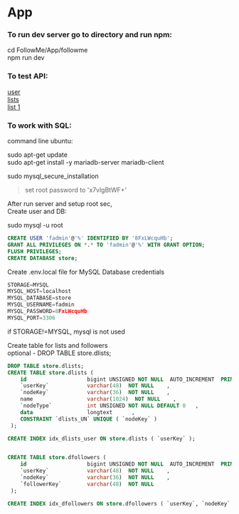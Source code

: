 # App

### To run dev server go to directory and run npm:

cd FollowMe/App/followme  
npm run dev

### To test API:

[user](http://localhost:3000/api/users/1)  
[lists](http://localhost:3000/api/lists/1)  
[list 1](http://localhost:3000/api/lists/1/1)

### To work with SQL:  

command line ubuntu:  

sudo apt-get update  
sudo apt-get install -y mariadb-server mariadb-client  

sudo mysql_secure_installation  
> set root password to 'x7vlgBtWF+'  

After run server and setup root sec,  
Create user and DB:  

sudo mysql -u root

```sql  
CREATE USER 'fadmin'@'%' IDENTIFIED BY '8FxLWcquHb';  
GRANT ALL PRIVILEGES ON *.* TO 'fadmin'@'%' WITH GRANT OPTION;  
FLUSH PRIVILEGES;  
CREATE DATABASE store;  
```

Create .env.local file for MySQL Database credentials

```typescript  
STORAGE=MYSQL
MYSQL_HOST=localhost  
MYSQL_DATABASE=store  
MYSQL_USERNAME=fadmin  
MYSQL_PASSWORD=8FxLWcquHb  
MYSQL_PORT=3306  
```  
 
if STORAGE!=MYSQL, mysql is not used 

Create table for lists and followers  
optional - DROP TABLE store.dlists;

```sql  
DROP TABLE store.dlists;
CREATE TABLE store.dlists ( 
	id                   bigint UNSIGNED NOT NULL  AUTO_INCREMENT  PRIMARY KEY,
	`userKey`            varchar(48)  NOT NULL    ,
	`nodeKey`            varchar(36)  NOT NULL    ,
	name                 varchar(1024)  NOT NULL    ,
	`nodeType`           int UNSIGNED NOT NULL DEFAULT 0   ,
	data                 longtext      ,
	CONSTRAINT `dlists_UN` UNIQUE ( `nodeKey` ) 
 );

CREATE INDEX idx_dlists_user ON store.dlists ( `userKey` );


CREATE TABLE store.dfollowers ( 
	id                   bigint UNSIGNED NOT NULL  AUTO_INCREMENT  PRIMARY KEY,
	`userKey`            varchar(48)  NOT NULL    ,
	`nodeKey`            varchar(36)  NOT NULL    ,
	`followerKey`        varchar(48)  NOT NULL    
 );

CREATE INDEX idx_dfollowers ON store.dfollowers ( `userKey`, `nodeKey` );
```  
